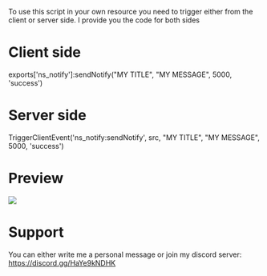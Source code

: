 To use this script in your own resource you need to trigger either from the client or server side. I provide you the code for both sides


# Client side

exports['ns_notify']:sendNotify("MY TITLE", "MY MESSAGE", 5000, 'success')


# Server side
TriggerClientEvent('ns_notify:sendNotify', src, "MY TITLE", "MY MESSAGE", 5000, 'success')

# Preview
<img src="https://media.discordapp.net/attachments/849140680038416465/855501941726380072/unknown.png">

# Support
You can either write me a personal message or join my discord server: https://discord.gg/HaYe9kNDHK

